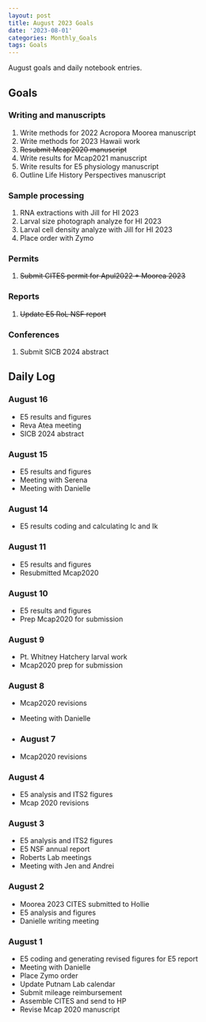 ```yaml
---
layout: post
title: August 2023 Goals
date: '2023-08-01'
categories: Monthly_Goals
tags: Goals
---
```

August goals and daily notebook entries. 

## Goals  

### Writing and manuscripts 
              
1. Write methods for 2022 Acropora Moorea manuscript 
2. Write methods for 2023 Hawaii work 
2. ~~Resubmit Mcap2020 manuscript~~
3. Write results for Mcap2021 manuscript
4. Write results for E5 physiology manuscript  
5. Outline Life History Perspectives manuscript 

### Sample processing

1. RNA extractions with Jill for HI 2023
2. Larval size photograph analyze for HI 2023 
3. Larval cell density analyze with Jill for HI 2023
4. Place order with Zymo

### Permits 

1. ~~Submit CITES permit for Apul2022 + Moorea 2023~~

### Reports

1. ~~Update E5 RoL NSF report~~ 

### Conferences 

1. Submit SICB 2024 abstract 

## **Daily Log**   

### August 16

- E5 results and figures 
- Reva Atea meeting
- SICB 2024 abstract 

### August 15

- E5 results and figures 
- Meeting with Serena
- Meeting with Danielle

### August 14

- E5 results coding and calculating Ic and Ik

### August 11

- E5 results and figures 
- Resubmitted Mcap2020

### August 10

- E5 results and figures
- Prep Mcap2020 for submission

### August 9

- Pt. Whitney Hatchery larval work 
- Mcap2020 prep for submission

### August 8

- Mcap2020 revisions
- Meeting with Danielle

- ### August 7

- Mcap2020 revisions

### August 4

- E5 analysis and ITS2 figures 
- Mcap 2020 revisions 

### August 3

- E5 analysis and ITS2 figures 
- E5 NSF annual report 
- Roberts Lab meetings
- Meeting with Jen and Andrei

### August 2

- Moorea 2023 CITES submitted to Hollie 
- E5 analysis and figures 
- Danielle writing meeting

### August 1

- E5 coding and generating revised figures for E5 report 
- Meeting with Danielle 
- Place Zymo order 
- Update Putnam Lab calendar 
- Submit mileage reimbursement 
- Assemble CITES and send to HP 
- Revise Mcap 2020 manuscript 
